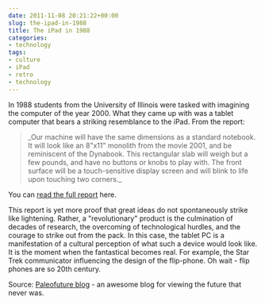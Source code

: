 ```yaml
---
date: 2011-11-08 20:21:22+00:00
slug: the-ipad-in-1988
title: The iPad in 1988
categories:
- technology
tags:
- culture
- iPad
- retro
- technology
---
```


In 1988 students from the University of Illinois were tasked with imagining the computer of the year 2000. What they came up with was a tablet computer that bears a striking resemblance to the iPad. From the report:


<blockquote>_Our machine will have the same dimensions as a standard notebook. It will look like an 8"x11" monolith from the movie 2001, and be reminiscent of the Dynabook. This rectangular slab will weigh but a few pounds, and have no buttons or knobs to play with. The front surface will be a touch-sensitive display screen and will blink to life upon touching two corners._</blockquote>


You can [read the full report](http://ntrs.nasa.gov/archive/nasa/casi.ntrs.nasa.gov/19880008883_1988008883.pdf) here.

This report is yet more proof that great ideas do not spontaneously strike like lightening. Rather, a "revolutionary" product is the culmination of decades of research, the overcoming of technological hurdles, and the courage to strike out from the pack. In this case, the tablet PC is a manifestation of a cultural perception of what such a device would look like. It is the moment when the fantastical becomes real. For example, the Star Trek communicator influencing the design of the flip-phone. Oh wait - flip phones are so 20th century.

Source: [Paleofuture blog](http://www.paleofuture.com/) - an awesome blog for viewing the future that never was.
